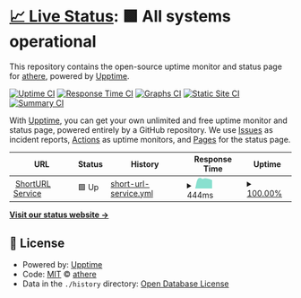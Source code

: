# [📈 Live Status](https://upptime.athe.re): <!--live status--> **🟩 All systems operational**

This repository contains the open-source uptime monitor and status page for [athere](https://upptime.athe.re), powered by [Upptime](https://github.com/upptime/upptime).

[![Uptime CI](https://github.com/athere/upptime/workflows/Uptime%20CI/badge.svg)](https://github.com/athere/upptime/actions?query=workflow%3A%22Uptime+CI%22)
[![Response Time CI](https://github.com/athere/upptime/workflows/Response%20Time%20CI/badge.svg)](https://github.com/athere/upptime/actions?query=workflow%3A%22Response+Time+CI%22)
[![Graphs CI](https://github.com/athere/upptime/workflows/Graphs%20CI/badge.svg)](https://github.com/athere/upptime/actions?query=workflow%3A%22Graphs+CI%22)
[![Static Site CI](https://github.com/athere/upptime/workflows/Static%20Site%20CI/badge.svg)](https://github.com/athere/upptime/actions?query=workflow%3A%22Static+Site+CI%22)
[![Summary CI](https://github.com/athere/upptime/workflows/Summary%20CI/badge.svg)](https://github.com/athere/upptime/actions?query=workflow%3A%22Summary+CI%22)

With [Upptime](https://upptime.js.org), you can get your own unlimited and free uptime monitor and status page, powered entirely by a GitHub repository. We use [Issues](https://github.com/athere/upptime/issues) as incident reports, [Actions](https://github.com/athere/upptime/actions) as uptime monitors, and [Pages](https://upptime.athe.re) for the status page.

<!--start: status pages-->
<!-- This summary is generated by Upptime (https://github.com/upptime/upptime) -->
<!-- Do not edit this manually, your changes will be overwritten -->
<!-- prettier-ignore -->
| URL | Status | History | Response Time | Uptime |
| --- | ------ | ------- | ------------- | ------ |
| <img alt="" src="https://icons.duckduckgo.com/ip3/athe.re.ico" height="13"> [ShortURL Service](https://athe.re/) | 🟩 Up | [short-url-service.yml](https://github.com/athere/upptime/commits/HEAD/history/short-url-service.yml) | <details><summary><img alt="Response time graph" src="./graphs/short-url-service/response-time-week.png" height="20"> 444ms</summary><br><a href="https://upptime.athe.re/history/short-url-service"><img alt="Response time 329" src="https://img.shields.io/endpoint?url=https%3A%2F%2Fraw.githubusercontent.com%2Fathere%2Fupptime%2FHEAD%2Fapi%2Fshort-url-service%2Fresponse-time.json"></a><br><a href="https://upptime.athe.re/history/short-url-service"><img alt="24-hour response time 805" src="https://img.shields.io/endpoint?url=https%3A%2F%2Fraw.githubusercontent.com%2Fathere%2Fupptime%2FHEAD%2Fapi%2Fshort-url-service%2Fresponse-time-day.json"></a><br><a href="https://upptime.athe.re/history/short-url-service"><img alt="7-day response time 444" src="https://img.shields.io/endpoint?url=https%3A%2F%2Fraw.githubusercontent.com%2Fathere%2Fupptime%2FHEAD%2Fapi%2Fshort-url-service%2Fresponse-time-week.json"></a><br><a href="https://upptime.athe.re/history/short-url-service"><img alt="30-day response time 351" src="https://img.shields.io/endpoint?url=https%3A%2F%2Fraw.githubusercontent.com%2Fathere%2Fupptime%2FHEAD%2Fapi%2Fshort-url-service%2Fresponse-time-month.json"></a><br><a href="https://upptime.athe.re/history/short-url-service"><img alt="1-year response time 329" src="https://img.shields.io/endpoint?url=https%3A%2F%2Fraw.githubusercontent.com%2Fathere%2Fupptime%2FHEAD%2Fapi%2Fshort-url-service%2Fresponse-time-year.json"></a></details> | <details><summary><a href="https://upptime.athe.re/history/short-url-service">100.00%</a></summary><a href="https://upptime.athe.re/history/short-url-service"><img alt="All-time uptime 91.49%" src="https://img.shields.io/endpoint?url=https%3A%2F%2Fraw.githubusercontent.com%2Fathere%2Fupptime%2FHEAD%2Fapi%2Fshort-url-service%2Fuptime.json"></a><br><a href="https://upptime.athe.re/history/short-url-service"><img alt="24-hour uptime 100.00%" src="https://img.shields.io/endpoint?url=https%3A%2F%2Fraw.githubusercontent.com%2Fathere%2Fupptime%2FHEAD%2Fapi%2Fshort-url-service%2Fuptime-day.json"></a><br><a href="https://upptime.athe.re/history/short-url-service"><img alt="7-day uptime 100.00%" src="https://img.shields.io/endpoint?url=https%3A%2F%2Fraw.githubusercontent.com%2Fathere%2Fupptime%2FHEAD%2Fapi%2Fshort-url-service%2Fuptime-week.json"></a><br><a href="https://upptime.athe.re/history/short-url-service"><img alt="30-day uptime 100.00%" src="https://img.shields.io/endpoint?url=https%3A%2F%2Fraw.githubusercontent.com%2Fathere%2Fupptime%2FHEAD%2Fapi%2Fshort-url-service%2Fuptime-month.json"></a><br><a href="https://upptime.athe.re/history/short-url-service"><img alt="1-year uptime 91.49%" src="https://img.shields.io/endpoint?url=https%3A%2F%2Fraw.githubusercontent.com%2Fathere%2Fupptime%2FHEAD%2Fapi%2Fshort-url-service%2Fuptime-year.json"></a></details>

<!--end: status pages-->

[**Visit our status website →**](https://upptime.athe.re)

## 📄 License

- Powered by: [Upptime](https://github.com/upptime/upptime)
- Code: [MIT](./LICENSE) © [athere](https://upptime.athe.re)
- Data in the `./history` directory: [Open Database License](https://opendatacommons.org/licenses/odbl/1-0/)
